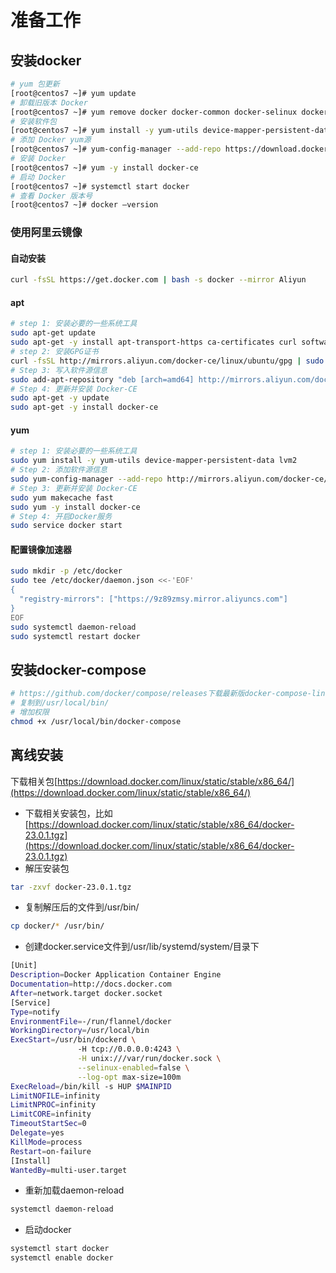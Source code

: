 # 准备工作

## 安装docker
```bash
# yum 包更新
[root@centos7 ~]# yum update
# 卸载旧版本 Docker
[root@centos7 ~]# yum remove docker docker-common docker-selinux docker-engine
# 安装软件包
[root@centos7 ~]# yum install -y yum-utils device-mapper-persistent-data lvm2
# 添加 Docker yum源
[root@centos7 ~]# yum-config-manager --add-repo https://download.docker.com/linux/centos/docker-ce.repo
# 安装 Docker
[root@centos7 ~]# yum -y install docker-ce
# 启动 Docker
[root@centos7 ~]# systemctl start docker
# 查看 Docker 版本号
[root@centos7 ~]# docker —version
```

### 使用阿里云镜像
#### 自动安装
```bash
curl -fsSL https://get.docker.com | bash -s docker --mirror Aliyun
```

#### apt
```bash
# step 1: 安装必要的一些系统工具
sudo apt-get update
sudo apt-get -y install apt-transport-https ca-certificates curl software-properties-common
# step 2: 安装GPG证书
curl -fsSL http://mirrors.aliyun.com/docker-ce/linux/ubuntu/gpg | sudo apt-key add -
# Step 3: 写入软件源信息
sudo add-apt-repository "deb [arch=amd64] http://mirrors.aliyun.com/docker-ce/linux/ubuntu $(lsb_release -cs) stable"
# Step 4: 更新并安装 Docker-CE
sudo apt-get -y update
sudo apt-get -y install docker-ce
```
#### yum
```bash
# step 1: 安装必要的一些系统工具
sudo yum install -y yum-utils device-mapper-persistent-data lvm2
# Step 2: 添加软件源信息
sudo yum-config-manager --add-repo http://mirrors.aliyun.com/docker-ce/linux/centos/docker-ce.repo
# Step 3: 更新并安装 Docker-CE
sudo yum makecache fast
sudo yum -y install docker-ce
# Step 4: 开启Docker服务
sudo service docker start
```

#### 配置镜像加速器
```bash
sudo mkdir -p /etc/docker
sudo tee /etc/docker/daemon.json <<-'EOF'
{
  "registry-mirrors": ["https://9z89zmsy.mirror.aliyuncs.com"]
}
EOF
sudo systemctl daemon-reload
sudo systemctl restart docker
```


## 安装docker-compose
```bash
# https://github.com/docker/compose/releases下载最新版docker-compose-linux-x86_64
# 复制到/usr/local/bin/
# 增加权限
chmod +x /usr/local/bin/docker-compose
```

## 离线安装
下载相关包[https://download.docker.com/linux/static/stable/x86_64/](https://download.docker.com/linux/static/stable/x86_64/)

 * 下载相关安装包，比如[https://download.docker.com/linux/static/stable/x86_64/docker-23.0.1.tgz](https://download.docker.com/linux/static/stable/x86_64/docker-23.0.1.tgz)
 * 解压安装包
 ```bash
 tar -zxvf docker-23.0.1.tgz
 ```
 * 复制解压后的文件到/usr/bin/
 ```bash
 cp docker/* /usr/bin/
 ```
 * 创建docker.service文件到/usr/lib/systemd/system/目录下
 ```bash
[Unit]
Description=Docker Application Container Engine
Documentation=http://docs.docker.com
After=network.target docker.socket
[Service]
Type=notify
EnvironmentFile=-/run/flannel/docker
WorkingDirectory=/usr/local/bin
ExecStart=/usr/bin/dockerd \
                -H tcp://0.0.0.0:4243 \
                -H unix:///var/run/docker.sock \
                --selinux-enabled=false \
                --log-opt max-size=100m
ExecReload=/bin/kill -s HUP $MAINPID
LimitNOFILE=infinity
LimitNPROC=infinity
LimitCORE=infinity
TimeoutStartSec=0
Delegate=yes
KillMode=process
Restart=on-failure
[Install]
WantedBy=multi-user.target
 ```

 * 重新加载daemon-reload
 ```bash
 systemctl daemon-reload
 ```

 * 启动docker
 ```bash
 systemctl start docker
 systemctl enable docker
 ```

